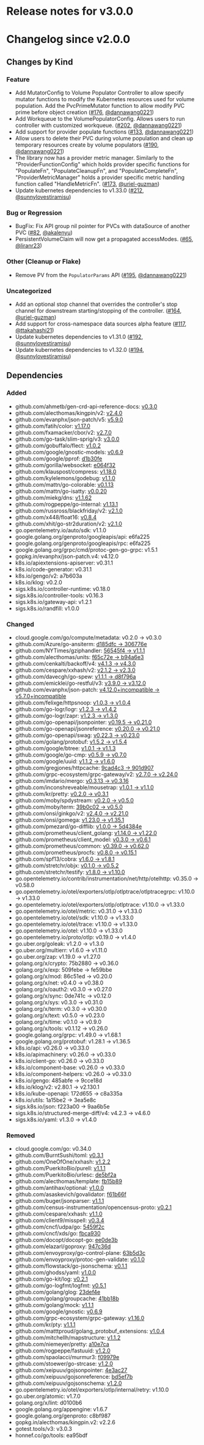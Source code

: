 # Release notes for v3.0.0

# Changelog since v2.0.0

## Changes by Kind

### Feature

- Add MutatorConfig to Volume Populator Controller to allow specify mutator functions to modify the Kubernetes resources used for volume population. Add the PvcPrimeMutator function to allow modify PVC prime before object creation ([#176](https://github.com/kubernetes-csi/lib-volume-populator/pull/176), [@dannawang0221](https://github.com/dannawang0221))
- Add Workqueue to the VolumePopulatorConfig. Allows users to run controller with customized workqueue. ([#202](https://github.com/kubernetes-csi/lib-volume-populator/pull/202), [@dannawang0221](https://github.com/dannawang0221))
- Add support for provider populate functions ([#133](https://github.com/kubernetes-csi/lib-volume-populator/pull/133), [@dannawang0221](https://github.com/dannawang0221))
- Allow users to delete their PVC during volume population and clean up temporary resources create by volume populators ([#190](https://github.com/kubernetes-csi/lib-volume-populator/pull/190), [@dannawang0221](https://github.com/dannawang0221))
- The library now has a provider metric manager. Similarly to the "ProviderFunctionConfig" which holds provider specific functions for "PopulateFn", "PopulateCleanupFn", and "PopulateCompleteFn", "ProviderMetricManager" holds a provider specific metric handling function called "HandleMetricFn". ([#173](https://github.com/kubernetes-csi/lib-volume-populator/pull/173), [@uriel-guzman](https://github.com/uriel-guzman))
- Update kubernetes dependencies to v1.33.0 ([#212](https://github.com/kubernetes-csi/lib-volume-populator/pull/212), [@sunnylovestiramisu](https://github.com/sunnylovestiramisu))

### Bug or Regression

- BugFix: Fix API group nil pointer for PVCs with dataSource of another PVC ([#82](https://github.com/kubernetes-csi/lib-volume-populator/pull/82), [@akalenyu](https://github.com/akalenyu))
- PersistentVolumeClaim will now get a propagated accessModes. ([#65](https://github.com/kubernetes-csi/lib-volume-populator/pull/65), [@liranr23](https://github.com/liranr23))

### Other (Cleanup or Flake)

- Remove PV from the `PopulatorParams` API ([#195](https://github.com/kubernetes-csi/lib-volume-populator/pull/195), [@dannawang0221](https://github.com/dannawang0221))

### Uncategorized

- Add an optional stop channel that overrides the controller's stop channel for downstream starting/stopping of the controller. ([#164](https://github.com/kubernetes-csi/lib-volume-populator/pull/164), [@uriel-guzman](https://github.com/uriel-guzman))
- Add support for cross-namespace data sources alpha feature ([#117](https://github.com/kubernetes-csi/lib-volume-populator/pull/117), [@ttakahashi21](https://github.com/ttakahashi21))
- Update kubernetes dependencies to v1.31.0 ([#192](https://github.com/kubernetes-csi/lib-volume-populator/pull/192), [@sunnylovestiramisu](https://github.com/sunnylovestiramisu))
- Update kubernetes dependencies to v1.32.0 ([#194](https://github.com/kubernetes-csi/lib-volume-populator/pull/194), [@sunnylovestiramisu](https://github.com/sunnylovestiramisu))

## Dependencies

### Added
- github.com/ahmetb/gen-crd-api-reference-docs: [v0.3.0](https://github.com/ahmetb/gen-crd-api-reference-docs/tree/v0.3.0)
- github.com/alecthomas/kingpin/v2: [v2.4.0](https://github.com/alecthomas/kingpin/v2/tree/v2.4.0)
- github.com/evanphx/json-patch/v5: [v5.9.0](https://github.com/evanphx/json-patch/v5/tree/v5.9.0)
- github.com/fatih/color: [v1.17.0](https://github.com/fatih/color/tree/v1.17.0)
- github.com/fxamacker/cbor/v2: [v2.7.0](https://github.com/fxamacker/cbor/v2/tree/v2.7.0)
- github.com/go-task/slim-sprig/v3: [v3.0.0](https://github.com/go-task/slim-sprig/v3/tree/v3.0.0)
- github.com/gobuffalo/flect: [v1.0.2](https://github.com/gobuffalo/flect/tree/v1.0.2)
- github.com/google/gnostic-models: [v0.6.9](https://github.com/google/gnostic-models/tree/v0.6.9)
- github.com/google/pprof: [d1b30fe](https://github.com/google/pprof/tree/d1b30fe)
- github.com/gorilla/websocket: [e064f32](https://github.com/gorilla/websocket/tree/e064f32)
- github.com/klauspost/compress: [v1.18.0](https://github.com/klauspost/compress/tree/v1.18.0)
- github.com/kylelemons/godebug: [v1.1.0](https://github.com/kylelemons/godebug/tree/v1.1.0)
- github.com/mattn/go-colorable: [v0.1.13](https://github.com/mattn/go-colorable/tree/v0.1.13)
- github.com/mattn/go-isatty: [v0.0.20](https://github.com/mattn/go-isatty/tree/v0.0.20)
- github.com/miekg/dns: [v1.1.62](https://github.com/miekg/dns/tree/v1.1.62)
- github.com/rogpeppe/go-internal: [v1.13.1](https://github.com/rogpeppe/go-internal/tree/v1.13.1)
- github.com/russross/blackfriday/v2: [v2.1.0](https://github.com/russross/blackfriday/v2/tree/v2.1.0)
- github.com/x448/float16: [v0.8.4](https://github.com/x448/float16/tree/v0.8.4)
- github.com/xhit/go-str2duration/v2: [v2.1.0](https://github.com/xhit/go-str2duration/v2/tree/v2.1.0)
- go.opentelemetry.io/auto/sdk: v1.1.0
- google.golang.org/genproto/googleapis/api: e6fa225
- google.golang.org/genproto/googleapis/rpc: e6fa225
- google.golang.org/grpc/cmd/protoc-gen-go-grpc: v1.5.1
- gopkg.in/evanphx/json-patch.v4: v4.12.0
- k8s.io/apiextensions-apiserver: v0.31.1
- k8s.io/code-generator: v0.31.1
- k8s.io/gengo/v2: a7b603a
- k8s.io/klog: v0.2.0
- sigs.k8s.io/controller-runtime: v0.18.0
- sigs.k8s.io/controller-tools: v0.16.3
- sigs.k8s.io/gateway-api: v1.2.1
- sigs.k8s.io/randfill: v1.0.0

### Changed
- cloud.google.com/go/compute/metadata: v0.2.0 → v0.3.0
- github.com/Azure/go-ansiterm: [d185dfc → 306776e](https://github.com/Azure/go-ansiterm/compare/d185dfc...306776e)
- github.com/NYTimes/gziphandler: [56545f4 → v1.1.1](https://github.com/NYTimes/gziphandler/compare/56545f4...v1.1.1)
- github.com/alecthomas/units: [f65c72e → b94a6e3](https://github.com/alecthomas/units/compare/f65c72e...b94a6e3)
- github.com/cenkalti/backoff/v4: [v4.1.3 → v4.3.0](https://github.com/cenkalti/backoff/v4/compare/v4.1.3...v4.3.0)
- github.com/cespare/xxhash/v2: [v2.1.2 → v2.3.0](https://github.com/cespare/xxhash/v2/compare/v2.1.2...v2.3.0)
- github.com/davecgh/go-spew: [v1.1.1 → d8f796a](https://github.com/davecgh/go-spew/compare/v1.1.1...d8f796a)
- github.com/emicklei/go-restful/v3: [v3.9.0 → v3.12.0](https://github.com/emicklei/go-restful/v3/compare/v3.9.0...v3.12.0)
- github.com/evanphx/json-patch: [v4.12.0+incompatible → v5.7.0+incompatible](https://github.com/evanphx/json-patch/compare/v4.12.0...v5.7.0)
- github.com/felixge/httpsnoop: [v1.0.3 → v1.0.4](https://github.com/felixge/httpsnoop/compare/v1.0.3...v1.0.4)
- github.com/go-logr/logr: [v1.2.3 → v1.4.2](https://github.com/go-logr/logr/compare/v1.2.3...v1.4.2)
- github.com/go-logr/zapr: [v1.2.3 → v1.3.0](https://github.com/go-logr/zapr/compare/v1.2.3...v1.3.0)
- github.com/go-openapi/jsonpointer: [v0.19.5 → v0.21.0](https://github.com/go-openapi/jsonpointer/compare/v0.19.5...v0.21.0)
- github.com/go-openapi/jsonreference: [v0.20.0 → v0.21.0](https://github.com/go-openapi/jsonreference/compare/v0.20.0...v0.21.0)
- github.com/go-openapi/swag: [v0.22.3 → v0.23.0](https://github.com/go-openapi/swag/compare/v0.22.3...v0.23.0)
- github.com/golang/protobuf: [v1.5.2 → v1.5.4](https://github.com/golang/protobuf/compare/v1.5.2...v1.5.4)
- github.com/google/btree: [v1.0.1 → v1.1.3](https://github.com/google/btree/compare/v1.0.1...v1.1.3)
- github.com/google/go-cmp: [v0.5.9 → v0.7.0](https://github.com/google/go-cmp/compare/v0.5.9...v0.7.0)
- github.com/google/uuid: [v1.1.2 → v1.6.0](https://github.com/google/uuid/compare/v1.1.2...v1.6.0)
- github.com/gregjones/httpcache: [9cad4c3 → 901d907](https://github.com/gregjones/httpcache/compare/9cad4c3...901d907)
- github.com/grpc-ecosystem/grpc-gateway/v2: [v2.7.0 → v2.24.0](https://github.com/grpc-ecosystem/grpc-gateway/v2/compare/v2.7.0...v2.24.0)
- github.com/imdario/mergo: [v0.3.13 → v0.3.16](https://github.com/imdario/mergo/compare/v0.3.13...v0.3.16)
- github.com/inconshreveable/mousetrap: [v1.0.1 → v1.1.0](https://github.com/inconshreveable/mousetrap/compare/v1.0.1...v1.1.0)
- github.com/kr/pretty: [v0.2.0 → v0.3.1](https://github.com/kr/pretty/compare/v0.2.0...v0.3.1)
- github.com/moby/spdystream: [v0.2.0 → v0.5.0](https://github.com/moby/spdystream/compare/v0.2.0...v0.5.0)
- github.com/moby/term: [39b0c02 → v0.5.0](https://github.com/moby/term/compare/39b0c02...v0.5.0)
- github.com/onsi/ginkgo/v2: [v2.4.0 → v2.21.0](https://github.com/onsi/ginkgo/v2/compare/v2.4.0...v2.21.0)
- github.com/onsi/gomega: [v1.23.0 → v1.35.1](https://github.com/onsi/gomega/compare/v1.23.0...v1.35.1)
- github.com/pmezard/go-difflib: [v1.0.0 → 5d4384e](https://github.com/pmezard/go-difflib/compare/v1.0.0...5d4384e)
- github.com/prometheus/client_golang: [v1.14.0 → v1.22.0](https://github.com/prometheus/client_golang/compare/v1.14.0...v1.22.0)
- github.com/prometheus/client_model: [v0.3.0 → v0.6.1](https://github.com/prometheus/client_model/compare/v0.3.0...v0.6.1)
- github.com/prometheus/common: [v0.39.0 → v0.62.0](https://github.com/prometheus/common/compare/v0.39.0...v0.62.0)
- github.com/prometheus/procfs: [v0.8.0 → v0.15.1](https://github.com/prometheus/procfs/compare/v0.8.0...v0.15.1)
- github.com/spf13/cobra: [v1.6.0 → v1.8.1](https://github.com/spf13/cobra/compare/v1.6.0...v1.8.1)
- github.com/stretchr/objx: [v0.1.0 → v0.5.2](https://github.com/stretchr/objx/compare/v0.1.0...v0.5.2)
- github.com/stretchr/testify: [v1.8.0 → v1.10.0](https://github.com/stretchr/testify/compare/v1.8.0...v1.10.0)
- go.opentelemetry.io/contrib/instrumentation/net/http/otelhttp: v0.35.0 → v0.58.0
- go.opentelemetry.io/otel/exporters/otlp/otlptrace/otlptracegrpc: v1.10.0 → v1.33.0
- go.opentelemetry.io/otel/exporters/otlp/otlptrace: v1.10.0 → v1.33.0
- go.opentelemetry.io/otel/metric: v0.31.0 → v1.33.0
- go.opentelemetry.io/otel/sdk: v1.10.0 → v1.33.0
- go.opentelemetry.io/otel/trace: v1.10.0 → v1.33.0
- go.opentelemetry.io/otel: v1.10.0 → v1.33.0
- go.opentelemetry.io/proto/otlp: v0.19.0 → v1.4.0
- go.uber.org/goleak: v1.2.0 → v1.3.0
- go.uber.org/multierr: v1.6.0 → v1.11.0
- go.uber.org/zap: v1.19.0 → v1.27.0
- golang.org/x/crypto: 75b2880 → v0.36.0
- golang.org/x/exp: 509febe → fe59bbe
- golang.org/x/mod: 86c51ed → v0.20.0
- golang.org/x/net: v0.4.0 → v0.38.0
- golang.org/x/oauth2: v0.3.0 → v0.27.0
- golang.org/x/sync: 0de741c → v0.12.0
- golang.org/x/sys: v0.3.0 → v0.31.0
- golang.org/x/term: v0.3.0 → v0.30.0
- golang.org/x/text: v0.5.0 → v0.23.0
- golang.org/x/time: v0.1.0 → v0.9.0
- golang.org/x/tools: v0.1.12 → v0.26.0
- google.golang.org/grpc: v1.49.0 → v1.68.1
- google.golang.org/protobuf: v1.28.1 → v1.36.5
- k8s.io/api: v0.26.0 → v0.33.0
- k8s.io/apimachinery: v0.26.0 → v0.33.0
- k8s.io/client-go: v0.26.0 → v0.33.0
- k8s.io/component-base: v0.26.0 → v0.33.0
- k8s.io/component-helpers: v0.26.0 → v0.33.0
- k8s.io/gengo: 485abfe → 9cce18d
- k8s.io/klog/v2: v2.80.1 → v2.130.1
- k8s.io/kube-openapi: 172d655 → c8a335a
- k8s.io/utils: 1a15be2 → 3ea5e8c
- sigs.k8s.io/json: f223a00 → 9aa6b5e
- sigs.k8s.io/structured-merge-diff/v4: v4.2.3 → v4.6.0
- sigs.k8s.io/yaml: v1.3.0 → v1.4.0

### Removed
- cloud.google.com/go: v0.34.0
- github.com/BurntSushi/toml: [v0.3.1](https://github.com/BurntSushi/toml/tree/v0.3.1)
- github.com/OneOfOne/xxhash: [v1.2.2](https://github.com/OneOfOne/xxhash/tree/v1.2.2)
- github.com/PuerkitoBio/purell: [v1.1.1](https://github.com/PuerkitoBio/purell/tree/v1.1.1)
- github.com/PuerkitoBio/urlesc: [de5bf2a](https://github.com/PuerkitoBio/urlesc/tree/de5bf2a)
- github.com/alecthomas/template: [fb15b89](https://github.com/alecthomas/template/tree/fb15b89)
- github.com/antihax/optional: [v1.0.0](https://github.com/antihax/optional/tree/v1.0.0)
- github.com/asaskevich/govalidator: [f61b66f](https://github.com/asaskevich/govalidator/tree/f61b66f)
- github.com/buger/jsonparser: [v1.1.1](https://github.com/buger/jsonparser/tree/v1.1.1)
- github.com/census-instrumentation/opencensus-proto: [v0.2.1](https://github.com/census-instrumentation/opencensus-proto/tree/v0.2.1)
- github.com/cespare/xxhash: [v1.1.0](https://github.com/cespare/xxhash/tree/v1.1.0)
- github.com/client9/misspell: [v0.3.4](https://github.com/client9/misspell/tree/v0.3.4)
- github.com/cncf/udpa/go: [5459f2c](https://github.com/cncf/udpa/go/tree/5459f2c)
- github.com/cncf/xds/go: [fbca930](https://github.com/cncf/xds/go/tree/fbca930)
- github.com/docopt/docopt-go: [ee0de3b](https://github.com/docopt/docopt-go/tree/ee0de3b)
- github.com/elazarl/goproxy: [947c36d](https://github.com/elazarl/goproxy/tree/947c36d)
- github.com/envoyproxy/go-control-plane: [63b5d3c](https://github.com/envoyproxy/go-control-plane/tree/63b5d3c)
- github.com/envoyproxy/protoc-gen-validate: [v0.1.0](https://github.com/envoyproxy/protoc-gen-validate/tree/v0.1.0)
- github.com/flowstack/go-jsonschema: [v0.1.1](https://github.com/flowstack/go-jsonschema/tree/v0.1.1)
- github.com/ghodss/yaml: [v1.0.0](https://github.com/ghodss/yaml/tree/v1.0.0)
- github.com/go-kit/log: [v0.2.1](https://github.com/go-kit/log/tree/v0.2.1)
- github.com/go-logfmt/logfmt: [v0.5.1](https://github.com/go-logfmt/logfmt/tree/v0.5.1)
- github.com/golang/glog: [23def4e](https://github.com/golang/glog/tree/23def4e)
- github.com/golang/groupcache: [41bb18b](https://github.com/golang/groupcache/tree/41bb18b)
- github.com/golang/mock: [v1.1.1](https://github.com/golang/mock/tree/v1.1.1)
- github.com/google/gnostic: [v0.6.9](https://github.com/google/gnostic/tree/v0.6.9)
- github.com/grpc-ecosystem/grpc-gateway: [v1.16.0](https://github.com/grpc-ecosystem/grpc-gateway/tree/v1.16.0)
- github.com/kr/pty: [v1.1.1](https://github.com/kr/pty/tree/v1.1.1)
- github.com/matttproud/golang_protobuf_extensions: [v1.0.4](https://github.com/matttproud/golang_protobuf_extensions/tree/v1.0.4)
- github.com/mitchellh/mapstructure: [v1.1.2](https://github.com/mitchellh/mapstructure/tree/v1.1.2)
- github.com/niemeyer/pretty: [a10e7ca](https://github.com/niemeyer/pretty/tree/a10e7ca)
- github.com/rogpeppe/fastuuid: [v1.2.0](https://github.com/rogpeppe/fastuuid/tree/v1.2.0)
- github.com/spaolacci/murmur3: [f09979e](https://github.com/spaolacci/murmur3/tree/f09979e)
- github.com/stoewer/go-strcase: [v1.2.0](https://github.com/stoewer/go-strcase/tree/v1.2.0)
- github.com/xeipuuv/gojsonpointer: [4e3ac27](https://github.com/xeipuuv/gojsonpointer/tree/4e3ac27)
- github.com/xeipuuv/gojsonreference: [bd5ef7b](https://github.com/xeipuuv/gojsonreference/tree/bd5ef7b)
- github.com/xeipuuv/gojsonschema: [v1.2.0](https://github.com/xeipuuv/gojsonschema/tree/v1.2.0)
- go.opentelemetry.io/otel/exporters/otlp/internal/retry: v1.10.0
- go.uber.org/atomic: v1.7.0
- golang.org/x/lint: d0100b6
- google.golang.org/appengine: v1.6.7
- google.golang.org/genproto: c8bf987
- gopkg.in/alecthomas/kingpin.v2: v2.2.6
- gotest.tools/v3: v3.0.3
- honnef.co/go/tools: ea95bdf
